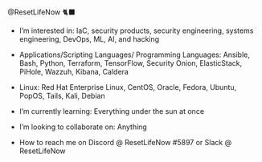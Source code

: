 @ResetLifeNow  🐈‍⬛

-  I’m interested in:
     IaC, security products, security engineering, systems engineering, DevOps, ML, AI, and hacking
-  Applications/Scripting Languages/ Programming Languages:
     Ansible, Bash, Python, Terraform, TensorFlow, Security Onion, ElasticStack, PiHole, Wazzuh, Kibana, Caldera 
  
-  Linux:
     Red Hat Enterprise Linux, CentOS, Oracle, Fedora, Ubuntu, PopOS, Tails, Kali, Debian
     
- I’m currently learning: Everything under the sun at once
- I’m looking to collaborate on: Anything
- How to reach me on Discord @ ResetLifeNow #5897 or Slack @ ResetLifeNow

<!---
ResetLifeNow/ResetLifeNow is a ✨ special ✨ repository because its `README.md` (this file) appears on your GitHub profile.
You can click the Preview link to take a look at your changes.
--->
